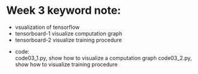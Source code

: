 # Week 3 keyword note:
- vsualization of tensorflow
- tensorboard-1
    visualize computation graph
- tensorboard-2
    visualize training procedure 
    
* code:    
    code03_1.py, show how to visualize a computation graph
    code03_2.py, show how to visualize training procedure